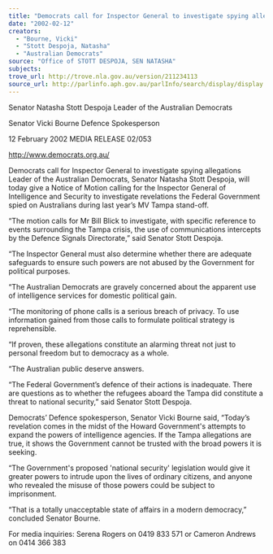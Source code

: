 ```yaml
---
title: "Democrats call for Inspector General to investigate spying allegations."
date: "2002-02-12"
creators:
  - "Bourne, Vicki"
  - "Stott Despoja, Natasha"
  - "Australian Democrats"
source: "Office of STOTT DESPOJA, SEN NATASHA"
subjects:
trove_url: http://trove.nla.gov.au/version/211234113
source_url: http://parlinfo.aph.gov.au/parlInfo/search/display/display.w3p;query=Id%3A%22media/pressrel/HFW56%22
---
```


 Senator Natasha Stott Despoja  Leader of the Australian Democrats

 Senator Vicki Bourne Defence Spokesperson

 12 February 2002                 MEDIA RELEASE                                     02/053

 http://www.democrats.org.au/

 Democrats call for Inspector General to investigate spying allegations Leader of the Australian Democrats, Senator Natasha Stott Despoja, will today give a Notice of Motion calling for the Inspector General of Intelligence and Security to investigate revelations the Federal Government spied on Australians during last year’s MV Tampa stand-off.

 “The motion calls for Mr Bill Blick to investigate, with specific reference to events surrounding the Tampa crisis, the use of communications intercepts by the Defence Signals Directorate,” said Senator Stott Despoja.

 “The Inspector General must also determine whether there are adequate safeguards to ensure such powers are not abused by the Government for political purposes.

 “The Australian Democrats are gravely concerned about the apparent use of intelligence services for domestic political gain.

 “The monitoring of phone calls is a serious breach of privacy.  To use information gained from those calls to formulate political strategy is reprehensible.

 “If proven, these allegations constitute an alarming threat not just to personal freedom but to democracy as a whole.

 “The Australian public deserve answers.

 “The Federal Government’s defence of their actions is inadequate.  There are questions as to whether the refugees aboard the Tampa did constitute a threat to national security,” said Senator Stott Despoja.

 Democrats’ Defence spokesperson, Senator Vicki Bourne said, “Today’s revelation comes in the midst of the Howard Government's attempts to expand the powers of intelligence agencies. If the Tampa allegations are true, it shows the Government cannot be trusted with the broad powers it is seeking.

 “The Government's proposed 'national security' legislation would give it greater powers to intrude upon the lives of ordinary citizens, and anyone who revealed the misuse of those powers could be subject to imprisonment.

 “That is a totally unacceptable state of affairs in a modern democracy,” concluded Senator Bourne.

 For media inquiries: Serena Rogers on 0419 833 571 or Cameron Andrews on 0414 366 383

